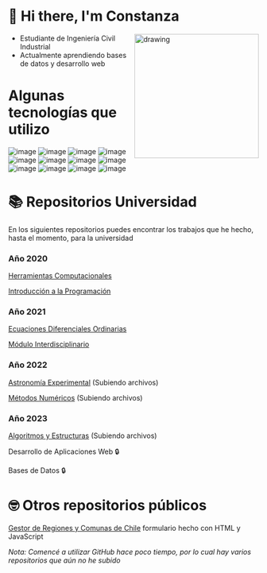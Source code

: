 # 👋 Hi there, I'm Constanza

<img align="right" src="https://i.ibb.co/wybxSQw/Fm-O3-Rx-LXg-AMu-Crv.jpg" alt="drawing" width="250"/>



* Estudiante de Ingeniería Civil Industrial
* Actualmente aprendiendo bases de datos y desarrollo web

# Algunas tecnologías que utilizo

![image](https://img.shields.io/badge/VSCode-0078D4?style=for-the-badge&logo=visual%20studio%20code&logoColor=white)
![image](https://img.shields.io/badge/Python-FFD43B?style=for-the-badge&logo=python&logoColor=blue)
![image](https://img.shields.io/badge/JavaScript-323330?style=for-the-badge&logo=javascript&logoColor=F7DF1E)
![image](https://img.shields.io/badge/HTML5-E34F26?style=for-the-badge&logo=html5&logoColor=white)
![image](https://img.shields.io/badge/CSS3-1572B6?style=for-the-badge&logo=css3&logoColor=white)
![image](https://img.shields.io/badge/PostgreSQL-316192?style=for-the-badge&logo=postgresql&logoColor=white)
![image](https://img.shields.io/badge/Flask-000000?style=for-the-badge&logo=flask&logoColor=white)
![image](https://img.shields.io/badge/jQuery-0769AD?style=for-the-badge&logo=jquery&logoColor=white)
![image](https://img.shields.io/badge/Jupyter-F37626.svg?&style=for-the-badge&logo=Jupyter&logoColor=white)
![image](https://img.shields.io/badge/Overleaf-47A141?style=for-the-badge&logo=Overleaf&logoColor=white)
![image](https://img.shields.io/badge/SciPy-654FF0?style=for-the-badge&logo=SciPy&logoColor=white)
![image](https://img.shields.io/badge/Pandas-2C2D72?style=for-the-badge&logo=pandas&logoColor=white)

# 📚 Repositorios Universidad
En los siguientes repositorios puedes encontrar los trabajos que he hecho, hasta el momento, para la universidad

### Año 2020
[Herramientas Computacionales](https://github.com/constanzavicencio/2020-1-herramientas-computacionales)

[Introducción a la Programación](https://github.com/constanzavicencio/2020-2-intro-programacion)

### Año 2021
[Ecuaciones Diferenciales Ordinarias](https://github.com/constanzavicencio/2021-1-edo) 

 [Módulo Interdisciplinario](https://github.com/constanzavicencio/2021-2-modulo-interdisciplinario)

### Año 2022
[Astronomía Experimental](https://github.com/constanzavicencio/2022-1-astronomia-experimental) (Subiendo archivos)

[Métodos Numéricos](https://github.com/constanzavicencio/2022-1-metodos-numericos) (Subiendo archivos)

### Año 2023
[Algoritmos y Estructuras](https://github.com/constanzavicencio/2023-algoritmos-y-estructuras) (Subiendo archivos)

Desarrollo de Aplicaciones Web 🔒

Bases de Datos 🔒

# 🤓 Otros repositorios públicos

[Gestor de Regiones y Comunas de Chile](https://github.com/constanzavicencio/gestor-comunas-regiones-chile) formulario hecho con HTML y JavaScript


*Nota: Comencé a utilizar GitHub hace poco tiempo, por lo cual hay varios repositorios que aún no he subido*
